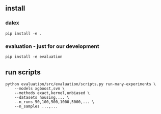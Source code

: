 ## install
### dalex
`pip install -e .`

### evaluation - just for our development
`pip install -e evaluation`

## run scripts
```
python evaluation/src/evaluation/scripts.py run-many-experiments \
    --models xgboost,svm \
    --methods exact,kernel,unbiased \
    --datasets housing,... \
    --n_runs 50,100,500,1000,5000,... \
    --n_samples ...,... 
```